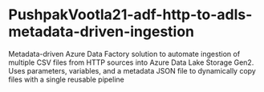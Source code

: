 # PushpakVootla21-adf-http-to-adls-metadata-driven-ingestion
Metadata-driven Azure Data Factory solution to automate ingestion of multiple CSV files from HTTP sources into Azure Data Lake Storage Gen2. Uses parameters, variables, and a metadata JSON file to dynamically copy files with a single reusable pipeline
